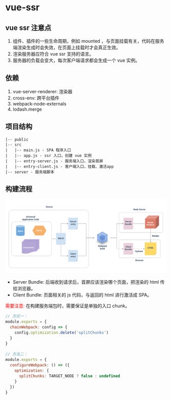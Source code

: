 # vue-ssr

## vue ssr 注意点
1. 组件、插件的一些生命周期，例如 mounted ，与页面挂载有关，代码在服务端渲染生成时会失效，在页面上挂载时才会真正生效。
2. 渲染服务器应符合 vue ssr 支持的语言。
3. 服务器的负载会变大，每次客户端请求都会生成一个 vue 实例。

## 依赖
1. vue-server-renderer: 渲染器
2. cross-env: 跨平台插件
3. webpack-node-externals
4. lodash.merge

## 项目结构

```
|-- public
|-- src
|   |-- main.js - SPA 程序入口
|   |-- app.js - ssr 入口，创建 vue 实例
|   |-- entry-server.js - 服务端入口，渲染首屏
|   |-- entry-client.js - 客户端入口，挂载、激活app
|-- server - 服务端脚本
```

## 构建流程
![构建流程图](./notes/imgs/1.png)

* Server Bundle: 后端收到请求后，首屏应该渲染哪个页面，把渲染的 html 传给浏览器。
* Client Bundle: 页面相关的 js 代码，与返回的 html 进行激活成 SPA。

<font color="red">需要注意:</font> 在构建服务端包时，需要保证是单独的入口 chunk。
```js
// 方式一：
module.exports = {
  chainWebpack: config => {
    config.optimization.delete('splitChunks')
  }
}

// 方法二：
module.exports = {
  configureWebpack: () => ({
    optimization: {
      splitChunks: TARGET_NODE ? false : undefined
    }
  })
}
```


